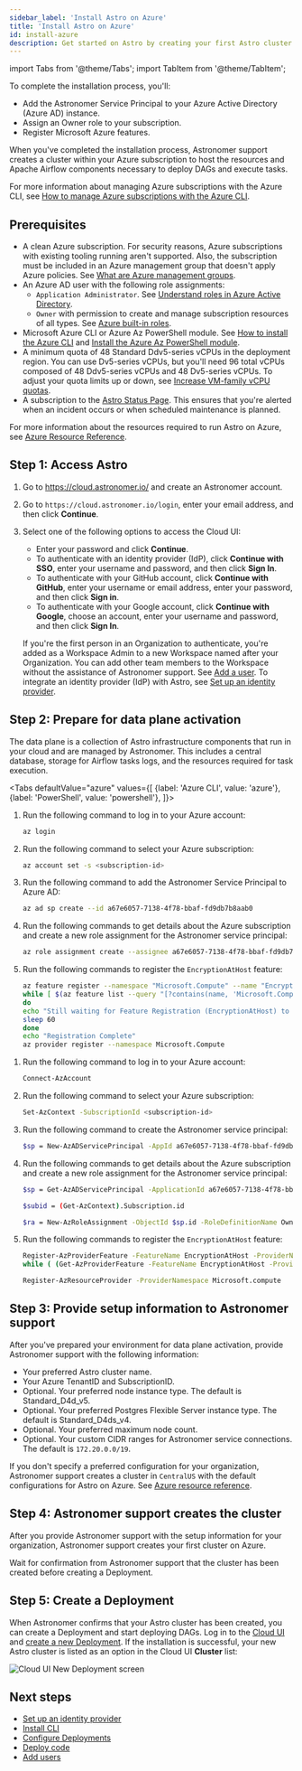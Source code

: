 ```yaml
---
sidebar_label: 'Install Astro on Azure'
title: 'Install Astro on Azure'
id: install-azure
description: Get started on Astro by creating your first Astro cluster on Azure.
---
```


import Tabs from '@theme/Tabs';
import TabItem from '@theme/TabItem';

To complete the installation process, you'll:

- Add the Astronomer Service Principal to your Azure Active Directory (Azure AD) instance.
- Assign an Owner role to your subscription.
- Register Microsoft Azure features.

When you've completed the installation process, Astronomer support creates a cluster within your Azure subscription to host the resources and Apache Airflow components necessary to deploy DAGs and execute tasks.

For more information about managing Azure subscriptions with the Azure CLI, see [How to manage Azure subscriptions with the Azure CLI](https://docs.microsoft.com/en-us/cli/azure/manage-azure-subscriptions-azure-cli).

## Prerequisites

- A clean Azure subscription. For security reasons, Azure subscriptions with existing tooling running aren't supported. Also, the subscription must be included in an Azure management group that doesn't apply Azure policies. See [What are Azure management groups](https://docs.microsoft.com/en-us/azure/governance/management-groups/overview).
- An Azure AD user with the following role assignments:
    - `Application Administrator`. See [Understand roles in Azure Active Directory](https://docs.microsoft.com/en-us/azure/active-directory/roles/concept-understand-roles).
    - `Owner` with permission to create and manage subscription resources of all types. See [Azure built-in roles](https://docs.microsoft.com/en-us/azure/role-based-access-control/built-in-roles).
- Microsoft Azure CLI or Azure Az PowerShell module.  See [How to install the Azure CLI](https://docs.microsoft.com/en-us/cli/azure/install-azure-cli) and [Install the Azure Az PowerShell module](https://docs.microsoft.com/en-us/powershell/azure/install-az-ps).
- A minimum quota of 48 Standard Ddv5-series vCPUs in the deployment region. You can use Dv5-series vCPUs, but you'll need 96 total vCPUs composed of 48 Ddv5-series vCPUs and 48 Dv5-series vCPUs. To adjust your quota limits up or down, see [Increase VM-family vCPU quotas](https://docs.microsoft.com/en-us/azure/azure-portal/supportability/per-vm-quota-requests).
- A subscription to the [Astro Status Page](https://status.astronomer.io). This ensures that you're alerted when an incident occurs or when scheduled maintenance is planned.

For more information about the resources required to run Astro on Azure, see [Azure Resource Reference](resource-reference-azure.md).

## Step 1: Access Astro

1. Go to https://cloud.astronomer.io/ and create an Astronomer account.

2. Go to `https://cloud.astronomer.io/login`, enter your email address, and then click **Continue**.

3. Select one of the following options to access the Cloud UI:

    - Enter your password and click **Continue**.
    - To authenticate with an identity provider (IdP), click **Continue with SSO**, enter your username and password, and then click **Sign In**.
    - To authenticate with your GitHub account, click **Continue with GitHub**, enter your username or email address, enter your password, and then click **Sign in**.
    - To authenticate with your Google account, click **Continue with Google**, choose an account, enter your username and password, and then click **Sign In**.

    If you're the first person in an Organization to authenticate, you're added as a Workspace Admin to a new Workspace named after your Organization. You can add other team members to the Workspace without the assistance of Astronomer support. See [Add a user](add-user.md). To integrate an identity provider (IdP) with Astro, see [Set up an identity provider](configure-idp.md).

## Step 2: Prepare for data plane activation

The data plane is a collection of Astro infrastructure components that run in your cloud and are managed by Astronomer. This includes a central database, storage for Airflow tasks logs, and the resources required for task execution.

<Tabs
    defaultValue="azure"
    values={[
        {label: 'Azure CLI', value: 'azure'},
        {label: 'PowerShell', value: 'powershell'},
    ]}>
<TabItem value="azure">

1. Run the following command to log in to your Azure account:

    ```sh
    az login
    ```
2. Run the following command to select your Azure subscription:

    ```sh
    az account set -s <subscription-id>
    ```
3. Run the following command to add the Astronomer Service Principal to Azure AD:

    ```sh
    az ad sp create --id a67e6057-7138-4f78-bbaf-fd9db7b8aab0
    ```
4. Run the following commands to get details about the Azure subscription and create a new role assignment for the Astronomer service principal:

    ```sh
    az role assignment create --assignee a67e6057-7138-4f78-bbaf-fd9db7b8aab0 --role Owner --scope /subscriptions/$subid
    ```
5. Run the following commands to register the `EncryptionAtHost` feature:

    ```sh
    az feature register --namespace "Microsoft.Compute" --name "EncryptionAtHost"
    while [ $(az feature list --query "[?contains(name, 'Microsoft.Compute/EncryptionAtHost')].{State:properties.state}" -o tsv) != "Registered" ]
    do
    echo "Still waiting for Feature Registration (EncryptionAtHost) to complete, this can take up to 15 minutes"
    sleep 60
    done
    echo "Registration Complete"
    az provider register --namespace Microsoft.Compute
    ```

</TabItem>

<TabItem value="powershell">

1. Run the following command to log in to your Azure account:

    ```sh
    Connect-AzAccount
    ```

2. Run the following command to select your Azure subscription:

    ```sh
    Set-AzContext -SubscriptionId <subscription-id>
    ```
3. Run the following command to create the Astronomer service principal:

    ```sh
    $sp = New-AzADServicePrincipal -AppId a67e6057-7138-4f78-bbaf-fd9db7b8aab0
    ```
4. Run the following commands to get details about the Azure subscription and create a new role assignment for the Astronomer service principal:

    ```sh
    $sp = Get-AzADServicePrincipal -ApplicationId a67e6057-7138-4f78-bbaf-fd9db7b8aab0
    ```
    ```sh
    $subid = (Get-AzContext).Subscription.id
    ```
    ```sh
    $ra = New-AzRoleAssignment -ObjectId $sp.id -RoleDefinitionName Owner -Scope "/subscriptions/$subid"
    ```
5. Run the following commands to register the `EncryptionAtHost` feature:
    
    ```sh
    Register-AzProviderFeature -FeatureName EncryptionAtHost -ProviderNamespace Microsoft.Compute
    while ( (Get-AzProviderFeature -FeatureName EncryptionAtHost -ProviderNamespace Microsoft.Compute).RegistrationState -ne "Registered") {echo "Still waiting for Feature Registration (EncryptionAtHost) to complete, this can take up to 15 minutes"; sleep 60} echo "Registration Complete"
    ```
    ```sh
    Register-AzResourceProvider -ProviderNamespace Microsoft.compute 
    ```
    
</TabItem>
</Tabs>

## Step 3: Provide setup information to Astronomer support

After you've prepared your environment for data plane activation, provide Astronomer support with the following information:

- Your preferred Astro cluster name.
- Your Azure TenantID and SubscriptionID.
- Optional. Your preferred node instance type. The default is Standard_D4d_v5.
- Optional. Your preferred Postgres Flexible Server instance type. The default is Standard_D4ds_v4.
- Optional. Your preferred maximum node count.
- Optional. Your custom CIDR ranges for Astronomer service connections. The default is `172.20.0.0/19`.

If you don't specify a preferred configuration for your organization, Astronomer support creates a cluster in `CentralUS` with the default configurations for Astro on Azure. See [Azure resource reference](resource-reference-azure.md).

## Step 4: Astronomer support creates the cluster

After you provide Astronomer support with the setup information for your organization, Astronomer support creates your first cluster on Azure.

Wait for confirmation from Astronomer support that the cluster has been created before creating a Deployment.

## Step 5: Create a Deployment

When Astronomer confirms that your Astro cluster has been created, you can create a Deployment and start deploying DAGs. Log in to the [Cloud UI](log-in-to-astro.md#log-in-to-the-cloud-ui) and [create a new Deployment](create-deployment.md). If the installation is successful, your new Astro cluster is listed as an option in the Cloud UI **Cluster** list:

<div class="text--center">
  <img src="/img/docs/create-new-deployment-select-cluster.png" alt="Cloud UI New Deployment screen" />
</div>

## Next steps

- [Set up an identity provider](configure-idp.md)
- [Install CLI](cli/get-started.md)
- [Configure Deployments](configure-deployment-resources.md)
- [Deploy code](deploy-code.md)
- [Add users](add-user.md)